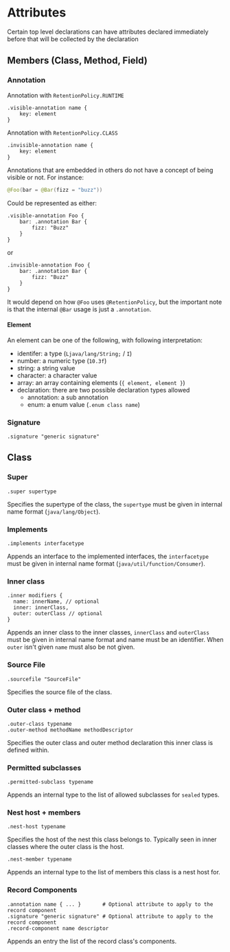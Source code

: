 # Attributes

Certain top level declarations can have attributes declared immediately before that will be collected by the declaration

## Members (Class, Method, Field)

### Annotation

Annotation with `RetentionPolicy.RUNTIME`
```
.visible-annotation name {
    key: element
}
```

Annotation with `RetentionPolicy.CLASS`
```
.invisible-annotation name {
    key: element
}
```

Annotations that are embedded in others do not have a concept of being visible or not.
For instance:
```java
@Foo(bar = @Bar(fizz = "buzz"))
```
Could be represented as either:
```
.visible-annotation Foo {
    bar: .annotation Bar {
        fizz: "Buzz"
    }
}
```
or
```
.invisible-annotation Foo {
    bar: .annotation Bar {
        fizz: "Buzz"
    }
}
```
It would depend on how `@Foo` uses `@RetentionPolicy`, but the important note is that the internal `@Bar` usage is just a `.annotation`.

#### Element
An element can be one of the following, with following interpretation:
- identifer: a type (`Ljava/lang/String;` / `I`)
- number: a numeric type (`10.3f`)
- string: a string value
- character: a character value
- array: an array containing elements (`{ element, element }`)
- declaration: there are two possible declaration types allowed
    - annotation: a sub annotation
    - enum: a enum value (`.enum class name`)

### Signature
```
.signature "generic signature"
```

## Class

### Super
```
.super supertype
```
Specifies the supertype of the class, the `supertype` must be given in internal name format (`java/lang/Object`).

### Implements
```
.implements interfacetype
```
Appends an interface to the implemented interfaces, the `interfacetype` must be given in 
internal name format (`java/util/function/Consumer`). 

### Inner class
```
.inner modifiers {
  name: innerName, // optional
  inner: innerClass,
  outer: outerClass // optional
}
```
Appends an inner class to the inner classes, `innerClass` and `outerClass` must be given in internal name format
and name must be an identifier. When `outer` isn't given `name` must also be not given.

### Source File
```
.sourcefile "SourceFile"
```
Specifies the source file of the class.

### Outer class + method
```
.outer-class typename
.outer-method methodName methodDescriptor
```
Specifies the outer class and outer method declaration this inner class is defined within.

### Permitted subclasses
```
.permitted-subclass typename
```
Appends an internal type to the list of allowed subclasses for `sealed` types.

### Nest host + members
```
.nest-host typename
```
Specifies the host of the nest this class belongs to. Typically seen in inner classes where the outer class is the host.

```
.nest-member typename
```
Appends an internal type to the list of members this class is a nest host for.

### Record Components
```
.annotation name { ... }       # Optional attribute to apply to the record component
.signature "generic signature" # Optional attribute to apply to the record component
.record-component name descriptor
```
Appends an entry the list of the record class's components.